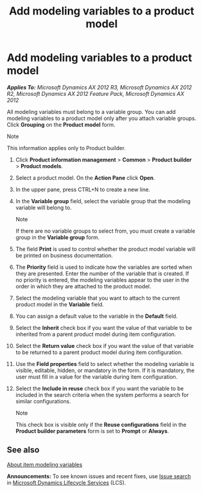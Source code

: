 ﻿---
title: Add modeling variables to a product model
TOCTitle: Add modeling variables to a product model
ms:assetid: 1114ca01-2c4e-4138-acaa-59bfbd687254
ms:mtpsurl: https://technet.microsoft.com/en-us/library/Aa496564(v=AX.60)
ms:contentKeyID: 36676368
ms.date: 04/18/2014
mtps_version: v=AX.60
---

# Add modeling variables to a product model 


_**Applies To:** Microsoft Dynamics AX 2012 R3, Microsoft Dynamics AX 2012 R2, Microsoft Dynamics AX 2012 Feature Pack, Microsoft Dynamics AX 2012_

All modeling variables must belong to a variable group. You can add modeling variables to a product model only after you attach variable groups. Click **Grouping** on the **Product model** form.


> [!NOTE]
> <P>This information applies only to Product builder.</P>



1.  Click **Product information management** \> **Common** \> **Product builder** \> **Product models**.

2.  Select a product model. On the **Action Pane** click **Open**.

3.  In the upper pane, press CTRL+N to create a new line.

4.  In the **Variable group** field, select the variable group that the modeling variable will belong to.
    

    > [!NOTE]
    > <P>If there are no variable groups to select from, you must create a variable group in the <STRONG>Variable group</STRONG> form.</P>



5.  The field **Print** is used to control whether the product model variable will be printed on business documentation.

6.  The **Priority** field is used to indicate how the variables are sorted when they are presented. Enter the number of the variable that is created. If no priority is entered, the modeling variables appear to the user in the order in which they are attached to the product model.

7.  Select the modeling variable that you want to attach to the current product model in the **Variable** field.

8.  You can assign a default value to the variable in the **Default** field.

9.  Select the **Inherit** check box if you want the value of that variable to be inherited from a parent product model during item configuration.

10. Select the **Return value** check box if you want the value of that variable to be returned to a parent product model during item configuration.

11. Use the **Field properties** field to select whether the modeling variable is visible, editable, hidden, or mandatory in the form. If it is mandatory, the user must fill in a value for the variable during item configuration.

12. Select the **Include in reuse** check box if you want the variable to be included in the search criteria when the system performs a search for similar configurations.
    

    > [!NOTE]
    > <P>This check box is visible only if the <STRONG>Reuse configurations</STRONG> field in the <STRONG>Product builder parameters</STRONG> form is set to <STRONG>Prompt</STRONG> or <STRONG>Always</STRONG>.</P>



## See also

[About item modeling variables](about-item-modeling-variables.md)

  
**Announcements:** To see known issues and recent fixes, use [Issue search](http://go.microsoft.com/fwlink/?linkid=389258) in [Microsoft Dynamics Lifecycle Services](http://go.microsoft.com/fwlink/?linkid=306505) (LCS).

